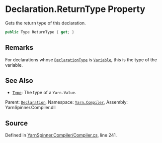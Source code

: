 # Declaration.ReturnType Property

Gets the return type of this declaration.


```csharp
public Type ReturnType { get; }
```
## Remarks

For declarations whose [`DeclarationType`](/api/csharp/yarn.compiler/declaration.declarationtype.md) is [`Variable`](/api/csharp/yarn.compiler/declaration.type.variable.md), this is the type of the
variable.




## See Also
* [`Type`](/api/csharp/yarn/type.md): 
The type of a `Yarn.Value`.

<div class="class-metadata">

Parent: [`Declaration`](/api/csharp/yarn.compiler/declaration.md), Namespace: [`Yarn.Compiler`](/api/csharp/yarn.compiler/README.md), Assembly: YarnSpinner.Compiler.dll
</div>

## Source
Defined in [YarnSpinner.Compiler/Compiler.cs](https://github.com/YarnSpinnerTool/YarnSpinner//blob/develop/YarnSpinner.Compiler/Compiler.cs#L241), line 241.
